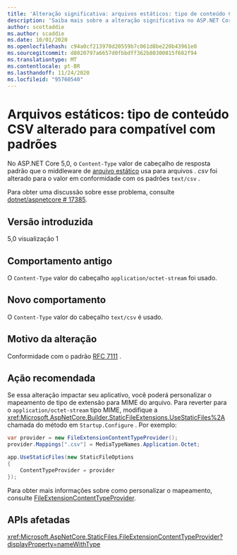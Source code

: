 ```yaml
---
title: 'Alteração significativa: arquivos estáticos: tipo de conteúdo CSV alterado para compatível com padrões'
description: 'Saiba mais sobre a alteração significativa no ASP.NET Core 5,0 intitulado arquivos estáticos: tipo de conteúdo CSV alterado para compatível com padrões'
author: scottaddie
ms.author: scaddie
ms.date: 10/01/2020
ms.openlocfilehash: c94a0cf213970d20559b7c061d8be220b43961e0
ms.sourcegitcommit: d8020797a6657d0fbbdff362b80300815f682f94
ms.translationtype: MT
ms.contentlocale: pt-BR
ms.lasthandoff: 11/24/2020
ms.locfileid: "95760540"
---
```

# <a name="static-files-csv-content-type-changed-to-standards-compliant"></a>Arquivos estáticos: tipo de conteúdo CSV alterado para compatível com padrões

No ASP.NET Core 5,0, o `Content-Type` valor de cabeçalho de resposta padrão que o middleware de [arquivo estático](/aspnet/core/fundamentals/static-files) usa para arquivos *. csv* foi alterado para o valor em conformidade com os padrões `text/csv` .

Para obter uma discussão sobre esse problema, consulte [dotnet/aspnetcore # 17385](https://github.com/dotnet/AspNetCore/issues/17385).

## <a name="version-introduced"></a>Versão introduzida

5,0 visualização 1

## <a name="old-behavior"></a>Comportamento antigo

O `Content-Type` valor do cabeçalho `application/octet-stream` foi usado.

## <a name="new-behavior"></a>Novo comportamento

O `Content-Type` valor do cabeçalho `text/csv` é usado.

## <a name="reason-for-change"></a>Motivo da alteração

Conformidade com o padrão [RFC 7111](https://tools.ietf.org/html/rfc7111#section-5.1) .

## <a name="recommended-action"></a>Ação recomendada

Se essa alteração impactar seu aplicativo, você poderá personalizar o mapeamento de tipo de extensão para MIME do arquivo. Para reverter para o `application/octet-stream` tipo MIME, modifique a <xref:Microsoft.AspNetCore.Builder.StaticFileExtensions.UseStaticFiles%2A> chamada do método em `Startup.Configure` . Por exemplo:

```csharp
var provider = new FileExtensionContentTypeProvider();
provider.Mappings[".csv"] = MediaTypeNames.Application.Octet;

app.UseStaticFiles(new StaticFileOptions
{
    ContentTypeProvider = provider
});
```

Para obter mais informações sobre como personalizar o mapeamento, consulte [FileExtensionContentTypeProvider](/aspnet/core/fundamentals/static-files#fileextensioncontenttypeprovider).

## <a name="affected-apis"></a>APIs afetadas

<xref:Microsoft.AspNetCore.StaticFiles.FileExtensionContentTypeProvider?displayProperty=nameWithType>

<!--

### Category

ASP.NET Core

### Affected APIs

`T:Microsoft.AspNetCore.StaticFiles.FileExtensionContentTypeProvider`

-->
